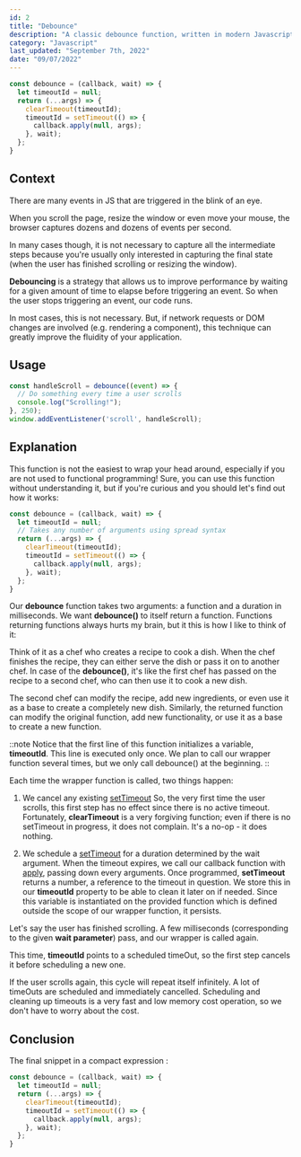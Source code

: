 ```yaml
---
id: 2
title: "Debounce"
description: "A classic debounce function, written in modern Javascript."
category: "Javascript"
last_updated: "September 7th, 2022"
date: "09/07/2022"
---
```


```js
const debounce = (callback, wait) => {
  let timeoutId = null;
  return (...args) => {
    clearTimeout(timeoutId);
    timeoutId = setTimeout(() => {
      callback.apply(null, args);
    }, wait);
  };
}
```

## Context
There are many events in JS that are triggered in the blink of an eye.

When you scroll the page, resize the window or even move your mouse, the browser captures dozens and dozens of events per second.

In many cases though, it is not necessary to capture all the intermediate steps because you're usually only interested in capturing the final state (when the user has finished scrolling or resizing the window).

**Debouncing** is a strategy that allows us to improve performance by waiting for a given amount of time to elapse before triggering an event. So when the user stops triggering an event, our code runs.

In most cases, this is not necessary. But, if network requests or DOM changes are involved (e.g. rendering a component), this technique can greatly improve the fluidity of your application.

## Usage

```js
const handleScroll = debounce((event) => {
  // Do something every time a user scrolls
  console.log("Scrolling!");
}, 250);
window.addEventListener('scroll', handleScroll);
```

## Explanation
This function is not the easiest to wrap your head around, especially if you are not used to functional programming! Sure, you can use this function without understanding it, but if you're curious and you should let's find out how it works:

```js
const debounce = (callback, wait) => {
  let timeoutId = null;
  // Takes any number of arguments using spread syntax
  return (...args) => {
    clearTimeout(timeoutId);
    timeoutId = setTimeout(() => {
      callback.apply(null, args);
    }, wait);
  };
}
```

Our **debounce** function takes two arguments: a function and a duration in milliseconds.
We want **debounce()** to itself return a function. Functions returning functions always hurts my brain, but it this is how I like to think of it:

Think of it as a chef who creates a recipe to cook a dish. When the chef finishes the recipe, they can either serve the dish or pass it on to another chef. In case of the **debounce()**, it's like the first chef has passed on the recipe to a second chef, who can then use it to cook a new dish. 

The second chef can modify the recipe, add new ingredients, or even use it as a base to create a completely new dish. Similarly, the returned function can modify the original function, add new functionality, or use it as a base to create a new function.

::note
Notice that the first line of this function initializes a variable, **timeoutId**. This line is executed only once. We plan to call our wrapper function several times, but we only call debounce() at the beginning.
::

Each time the wrapper function is called, two things happen:

1. We cancel any existing [setTimeout](https://developer.mozilla.org/en-US/docs/Web/API/setTimeout)
So, the very first time the user scrolls, this first step has no effect since there is no active timeout. Fortunately, **clearTimeout** is a very forgiving function; even if there is no setTimeout in progress, it does not complain. It's a no-op - it does nothing.

2. We schedule a [setTimeout](https://developer.mozilla.org/en-US/docs/Web/API/setTimeout) for a duration determined by the wait argument. When the timeout expires, we call our callback function with [apply](https://developer.mozilla.org/en-US/docs/Web/JavaScript/Reference/Global_Objects/Function/apply), passing down every arguments.
Once programmed, **setTimeout** returns a number, a reference to the timeout in question. We store this in our **timeoutId** property to be able to clean it later on if needed. Since this variable is instantiated on the provided function which is defined outside the scope of our wrapper function, it persists.

Let's say the user has finished scrolling. A few milliseconds (corresponding to the given **wait parameter**) pass, and our wrapper is called again.

This time, **timeoutId** points to a scheduled timeOut, so the first step cancels it before scheduling a new one.

If the user scrolls again, this cycle will repeat itself infinitely. A lot of timeOuts are scheduled and immediately cancelled. Scheduling and cleaning up timeouts is a very fast and low memory cost operation, so we don't have to worry about the cost.

## Conclusion

The final snippet in a compact expression :

```js
const debounce = (callback, wait) => {
  let timeoutId = null;
  return (...args) => {
    clearTimeout(timeoutId);
    timeoutId = setTimeout(() => {
      callback.apply(null, args);
    }, wait);
  };
}
```
